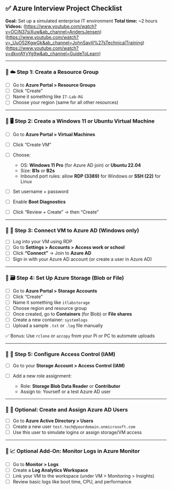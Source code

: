 ## ✅ **Azure Interview Project Checklist**

**Goal:** Set up a simulated enterprise IT environment
**Total time:** \~2 hours
**Videos:** (https://www.youtube.com/watch?v=OCiN37sjXuw&ab_channel=AndersJensen) (https://www.youtube.com/watch?v=_UuO52KgwGk&ab_channel=JohnSavill%27sTechnicalTraining) (https://www.youtube.com/watch?v=dkvrAYyYg9w&ab_channel=GuideToLearn)

---

### 🔹 **☁️ Step 1: Create a Resource Group**

* [ ] Go to **Azure Portal > Resource Groups**
* [ ] Click “Create”
* [ ] Name it something like `IT-Lab-RG`
* [ ] Choose your region (same for all other resources)

---

### 🔹 **🖥️ Step 2: Create a Windows 11 or Ubuntu Virtual Machine**

* [ ] Go to **Azure Portal > Virtual Machines**
* [ ] Click “Create VM”
* [ ] Choose:

  * OS: **Windows 11 Pro** (for Azure AD join) or **Ubuntu 22.04**
  * Size: **B1s** or **B2s**
  * Inbound port rules: allow **RDP (3389)** for Windows or **SSH (22)** for Linux
* [ ] Set username + password
* [ ] Enable **Boot Diagnostics**
* [ ] Click “Review + Create” → then “Create”

---

### 🔹 **🔐 Step 3: Connect VM to Azure AD (Windows only)**

* [ ] Log into your VM using RDP
* [ ] Go to **Settings > Accounts > Access work or school**
* [ ] Click **“Connect”** → Join to **Azure AD**
* [ ] Sign in with your Azure AD account (or create a user in Azure AD)

---

### 🔹 **🗃️ Step 4: Set Up Azure Storage (Blob or File)**

* [ ] Go to **Azure Portal > Storage Accounts**
* [ ] Click “Create”
* [ ] Name it something like `itlabstorage`
* [ ] Choose region and resource group
* [ ] Once created, go to **Containers** (for Blob) or **File shares**
* [ ] Create a new container: `systemlogs`
* [ ] Upload a sample `.txt` or `.log` file manually

✅ Bonus: Use `rclone` or `azcopy` from your Pi or PC to automate uploads

---

### 🔹 **👥 Step 5: Configure Access Control (IAM)**

* [ ] Go to your **Storage Account > Access Control (IAM)**
* [ ] Add a new role assignment:

  * Role: **Storage Blob Data Reader** or **Contributor**
  * Assign to: Yourself or a test Azure AD user

---

### 🔹 **📜 Optional: Create and Assign Azure AD Users**

* [ ] Go to **Azure Active Directory > Users**
* [ ] Create a new user `test.tech@yourdomain.onmicrosoft.com`
* [ ] Use this user to simulate logins or assign storage/VM access

---

### 🔹 **📈 Optional Add-On: Monitor Logs in Azure Monitor**

* [ ] Go to **Monitor > Logs**
* [ ] Create a **Log Analytics Workspace**
* [ ] Link your VM to the workspace (under VM > Monitoring > Insights)
* [ ] Review basic logs like boot time, CPU, and performance
